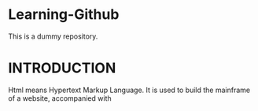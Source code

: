 # Learning-Github
This is a dummy repository.
<!DOCTYPE HTML>
<html>
  <head><title>Talking About Hypertext Markup Language</title></head>
  <body>
    <h1>INTRODUCTION</h1>
    <p>Html means Hypertext Markup Language. It is used to build the mainframe of a website, accompanied with </p>
  </body>
</html>
